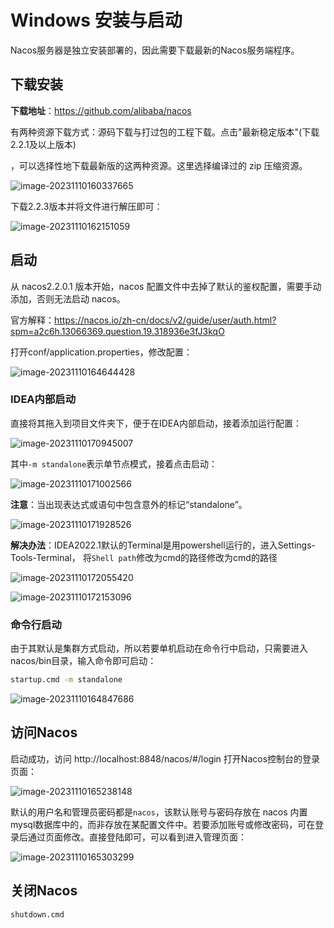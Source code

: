 # Windows 安装与启动

Nacos服务器是独立安装部署的，因此需要下载最新的Nacos服务端程序。

## 下载安装

**下载地址**：https://github.com/alibaba/nacos 

有两种资源下载方式：源码下载与打过包的工程下载。点击"最新稳定版本"(下载2.2.1及以上版本)

，可以选择性地下载最新版的这两种资源。这里选择编译过的 zip 压缩资源。

![image-20231110160337665](https://cdn.jsdelivr.net/gh/letengzz/tc2/img202311101603128.png)

下载2.2.3版本并将文件进行解压即可：

![image-20231110162151059](https://cdn.jsdelivr.net/gh/letengzz/tc2/img202311101621482.png)

## 启动

从 nacos2.2.0.1 版本开始，nacos 配置文件中去掉了默认的鉴权配置，需要手动添加，否则无法启动 nacos。

官方解释：https://nacos.io/zh-cn/docs/v2/guide/user/auth.html?spm=a2c6h.13066369.question.19.318936e3fJ3kqO

打开conf/application.properties，修改配置：

![image-20231110164644428](https://cdn.jsdelivr.net/gh/letengzz/tc2/img202311101646231.png)

### IDEA内部启动

直接将其拖入到项目文件夹下，便于在IDEA内部启动，接着添加运行配置：

![image-20231110170945007](https://cdn.jsdelivr.net/gh/letengzz/tc2/img202311101709467.png)

其中`-m standalone`表示单节点模式，接着点击启动：

![image-20231110171002566](https://cdn.jsdelivr.net/gh/letengzz/tc2/img202311101710189.png)

**注意**：当出现表达式或语句中包含意外的标记“standalone”。

![image-20231110171928526](https://cdn.jsdelivr.net/gh/letengzz/tc2/img202311101719355.png)

**解决办法**：IDEA2022.1默认的Terminal是用powershell运行的，进入Settings-Tools-Terminal， 将`Shell path`修改为cmd的路径修改为cmd的路径

![image-20231110172055420](https://cdn.jsdelivr.net/gh/letengzz/tc2/img202311101720203.png)

![image-20231110172153096](https://cdn.jsdelivr.net/gh/letengzz/tc2/img202311101721698.png)

### 命令行启动

由于其默认是集群方式启动，所以若要单机启动在命令行中启动，只需要进入nacos/bin目录，输入命令即可启动：

```bash
startup.cmd -m standalone
```

![image-20231110164847686](https://cdn.jsdelivr.net/gh/letengzz/tc2/img202311101648325.png)

## 访问Nacos

启动成功，访问 http://localhost:8848/nacos/#/login 打开Nacos控制台的登录页面：

![image-20231110165238148](https://cdn.jsdelivr.net/gh/letengzz/tc2/img202311101652314.png)

默认的用户名和管理员密码都是`nacos`，该默认账号与密码存放在 nacos 内置 mysql数据库中的，而非存放在某配置文件中。若要添加账号或修改密码，可在登录后通过页面修改。直接登陆即可，可以看到进入管理页面：

![image-20231110165303299](https://cdn.jsdelivr.net/gh/letengzz/tc2/img202311101653716.png)

## 关闭Nacos

```
shutdown.cmd
```


